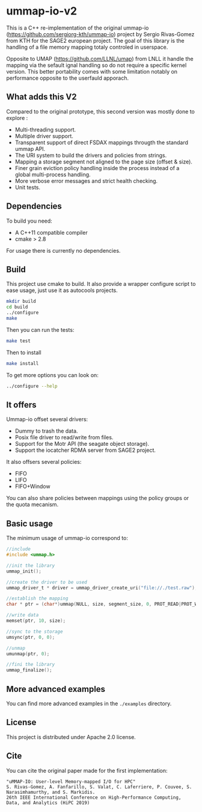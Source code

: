 ummap-io-v2
===========

This is a C++ re-implementation of the original ummap-io (https://github.com/sergiorg-kth/ummap-io) 
project by Sergio Rivas-Gomez from KTH for the SAGE2 european project.
The goal of this library is the handling of a file memory mapping totaly controled in userspace.

Opposite to UMAP (https://github.com/LLNL/umap) from LNLL it handle the mapping via the sefault 
ignal handling so do not require a specific kernel version. This better portability comes with
some limitation notably on performance opposite to the userfauld apporach.


What adds this V2
-----------------

Compared to the original prototype, this second version was mostly done to explore :

 - Multi-threading support.
 - Multiple driver support.
 - Transparent support of direct FSDAX mappings througth the standard ummap API.
 - The URI system to build the drivers and policies from strings.
 - Mapping a storage segment not aligned to the page size (offset & size).
 - Finer grain eviction policy handling inside the process instead of a global multi-process handling.
 - More verbose error messages and strict health checking.
 - Unit tests.

Dependencies
------------

To build you need:
 - A C++11 compatible compiler
 - cmake > 2.8

For usage there is currently no dependencies.

Build
-----

This project use cmake to build. It also provide a wrapper configure script
to ease usage, just use it as autocools projects.

```sh
mkdir build
cd build
../configure
make
```

Then you can run the tests:

```sh
make test
```

Then to install

```sh
make install
```

To get more options you can look on:

```sh
../configure --help
```

It offers
---------

Ummap-io offset several drivers:

 - Dummy to trash the data.
 - Posix file driver to read/write from files.
 - Support for the Motr API (the seagate object storage).
 - Support the iocatcher RDMA server from SAGE2 project.

It also offsers several policies:

  - FIFO
  - LIFO
  - FIFO+Window

You can also share policies between mappings using the policy groups or the 
quota mecanism.

Basic usage
-----------

The minimum usage of ummap-io correspond to:

```c
//include
#include <ummap.h>

//init the library
ummap_init();

//create the driver to be used
ummap_driver_t * driver = ummap_driver_create_uri("file://./test.raw");

//establish the mapping
char * ptr = (char*)ummap(NULL, size, segment_size, 0, PROT_READ|PROT_WRITE, 0, driver, NULL, "none");

//write data
memset(ptr, 10, size);

//sync to the storage
umsync(ptr, 0, 0);

//unmap
umunmap(ptr, 0);

//fini the library
ummap_finalize();
```

More advanced examples
----------------------

You can find more advanced examples in the `./examples` directory.

License
-------

This project is distributed under Apache 2.0 license.

Cite
----

You can cite the original paper made for the first implementation:

```
"uMMAP-IO: User-level Memory-mapped I/O for HPC"
S. Rivas-Gomez, A. Fanfarillo, S. Valat, C. Laferriere, P. Couvee, S. Narasimhamurthy, and S. Markidis.
26th IEEE International Conference on High-Performance Computing, Data, and Analytics (HiPC 2019)
```
